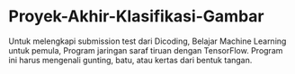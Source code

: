 # Proyek-Akhir-Klasifikasi-Gambar
Untuk melengkapi submission test dari Dicoding, Belajar Machine Learning untuk pemula, Program jaringan saraf tiruan dengan TensorFlow. Program ini harus mengenali gunting, batu, atau kertas dari bentuk tangan.
